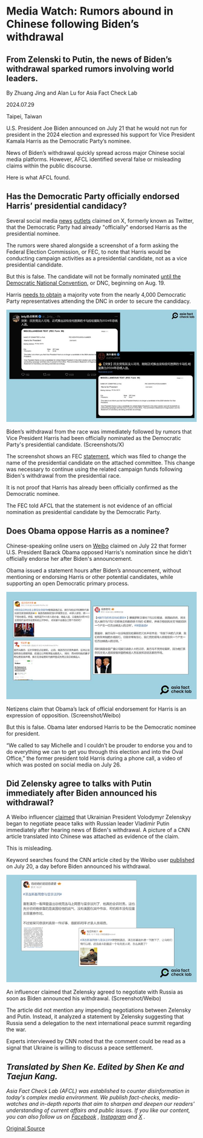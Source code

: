 # Media Watch: Rumors abound in Chinese following Biden’s withdrawal

## From Zelenski to Putin, the news of Biden’s withdrawal sparked rumors involving world leaders.

By Zhuang Jing and Alan Lu for Asia Fact Check Lab

2024.07.29

Taipei, Taiwan

U.S. President Joe Biden announced on July 21 that he would not run for president in the 2024 election and expressed his support for Vice President Kamala Harris as the Democratic Party’s nominee.

News of Biden’s withdrawal quickly spread across major Chinese social media platforms. However, AFCL identified several false or misleading claims within the public discourse.

Here is what AFCL found.

## Has the Democratic Party officially endorsed Harris’ presidential candidacy?

Several social media [news](https://x.com/__Inty__/status/1815136786496225702) [outlets](https://x.com/zhihui999/status/1815137413855146054) claimed on X, formerly known as Twitter, that the Democratic Party had already "officially" endorsed Harris as the presidential nominee.

The rumors were shared alongside a screenshot of a form asking the Federal Election Commission, or FEC, to note that Harris would be conducting campaign activities as a presidential candidate, not as a vice presidential candidate.

But this is false. The candidate will not be formally nominated [until the Democratic National Convention](https://demconvention.com/faqs/), or DNC, beginning on Aug. 19.

Harris [needs to obtain](https://www.reuters.com/world/us/dnc-chair-says-party-will-deliver-presidential-nominee-by-aug-7-2024-07-22/) a majority vote from the nearly 4,000 Democratic Party representatives attending the DNC in order to secure the candidacy.

![1 (1).jpg](images/BOPGJKICQ4J3FDGJT4OZXJJXVQ.jpg)

Biden’s withdrawal from the race was immediately followed by rumors that Vice President Harris had been officially nominated as the Democratic Party's presidential candidate. (Screenshots/X)

The screenshot shows an FEC [statement](https://docquery.fec.gov/cgi-bin/forms/C00703975/1805325/), which was filed to change the name of the presidential candidate on the attached committee. This change was necessary to continue using the related campaign funds following Biden's withdrawal from the presidential race.

It is not proof that Harris has already been officially confirmed as the Democratic nominee.

The FEC told AFCL that the statement is not evidence of an official nomination as presidential candidate by the Democratic Party.

## Does Obama oppose Harris as a nominee?

Chinese-speaking online users on [Weibo](https://m.weibo.cn/detail/5058964108877217) claimed on July 22 that former U.S. President Barack Obama opposed Harris's nomination since he didn't officially endorse her after Biden's announcement.

Obama issued a statement hours after Biden’s announcement, without mentioning or endorsing Harris or other potential candidates, while supporting an open Democratic primary process.

![2 (3).png](images/QAGV7OVZTPDZ4Q24FFHSVXAHRM.png)

Netizens claim that Obama’s lack of official endorsement for Harris is an expression of opposition. (Screenshot/Weibo)

But this is false. Obama later endorsed Harris to be the Democratic nominee for president.

“We called to say Michelle and I couldn’t be prouder to endorse you and to do everything we can to get you through this election and into the Oval Office,” the former president told Harris during a phone call, a video of which was posted on social media on July 26.

## Did Zelensky agree to talks with Putin immediately after Biden announced his withdrawal?

A Weibo influencer [claimed](https://m.weibo.cn/detail/5058958929431930) that Ukrainian President Volodymyr Zelenskyy began to negotiate peace talks with Russian leader Vladimir Putin immediately after hearing news of Biden's withdrawal. A picture of a CNN article translated into Chinese was attached as evidence of the claim.

This is misleading.

Keyword searches found the CNN article cited by the Weibo user [published](https://edition.cnn.com/2024/07/20/europe/ukraine-zelensky-uncertainty-russia-negotiations-intl/index.html) on July 20, a day before Biden announced his withdrawal.

![3 (2).png](images/DLW7V73ZMV3RGVMGSWYYJUVLHU.png)

An influencer claimed that Zelensky agreed to negotiate with Russia as soon as Biden announced his withdrawal. (Screenshot/Weibo)

The article did not mention any impending negotiations between Zelensky and Putin. Instead, it analyzed a statement by Zelensky suggesting that Russia send a delegation to the next international peace summit regarding the war.

Experts interviewed by CNN noted that the comment could be read as a signal that Ukraine is willing to discuss a peace settlement.

## *Translated by Shen Ke. Edited by Shen Ke and Taejun Kang.*

*Asia Fact Check Lab (AFCL) was established to counter disinformation in today's complex media environment. We publish fact-checks, media-watches and in-depth reports that aim to sharpen and deepen our readers' understanding of current affairs and public issues. If you like our content, you can also follow us on*   [*Facebook*](https://www.facebook.com/asiafactchecklabcn)  *,*   [*Instagram*](https://www.instagram.com/asiafactchecklab/)   *and*   [*X*](https://twitter.com/AFCL_eng)  *.*



[Original Source](https://www.rfa.org/english/news/afcl/afcl-biden-president-withdrawal-07292024222735.html)